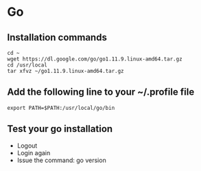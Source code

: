 # Go 

## Installation commands

```
cd ~
wget https://dl.google.com/go/go1.11.9.linux-amd64.tar.gz
cd /usr/local
tar xfvz ~/go1.11.9.linux-amd64.tar.gz
```

## Add the following line to your ~/.profile file
```
export PATH=$PATH:/usr/local/go/bin
```

## Test your go installation
- Logout
- Login again
- Issue the command: go version
